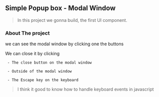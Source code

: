 ## Simple Popup box - Modal Window

> In this project we gonna build, the first UI component.

### About The project

  we can see the modal window by clicking one the buttons

  We can close it by clicking 

     - The close button on the modal window

     - Outside of the modal window 

     - The Escape key on the keyboard


> I think it good to know how to handle keyboard events in javascript 